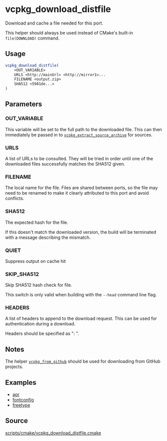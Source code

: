 # vcpkg_download_distfile

Download and cache a file needed for this port.

This helper should always be used instead of CMake's built-in `file(DOWNLOAD)` command.

## Usage
```cmake
vcpkg_download_distfile(
    <OUT_VARIABLE>
    URLS <http://mainUrl> <http://mirror1>...
    FILENAME <output.zip>
    SHA512 <5981de...>
)
```
## Parameters
### OUT_VARIABLE
This variable will be set to the full path to the downloaded file. This can then immediately be passed in to [`vcpkg_extract_source_archive`](vcpkg_extract_source_archive.md) for sources.

### URLS
A list of URLs to be consulted. They will be tried in order until one of the downloaded files successfully matches the SHA512 given.

### FILENAME
The local name for the file. Files are shared between ports, so the file may need to be renamed to make it clearly attributed to this port and avoid conflicts.

### SHA512
The expected hash for the file.

If this doesn't match the downloaded version, the build will be terminated with a message describing the mismatch.

### QUIET
Suppress output on cache hit

### SKIP_SHA512
Skip SHA512 hash check for file.

This switch is only valid when building with the `--head` command line flag.

### HEADERS
A list of headers to append to the download request. This can be used for authentication during a download.

Headers should be specified as "<header-name>: <header-value>".

## Notes
The helper [`vcpkg_from_github`](vcpkg_from_github.md) should be used for downloading from GitHub projects.

## Examples

* [apr](https://github.com/Microsoft/vcpkg/blob/master/ports/apr/portfile.cmake)
* [fontconfig](https://github.com/Microsoft/vcpkg/blob/master/ports/fontconfig/portfile.cmake)
* [freetype](https://github.com/Microsoft/vcpkg/blob/master/ports/freetype/portfile.cmake)

## Source
[scripts/cmake/vcpkg_download_distfile.cmake](https://github.com/Microsoft/vcpkg/blob/master/scripts/cmake/vcpkg_download_distfile.cmake)
